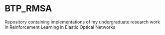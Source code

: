 # BTP_RMSA
Repository containing implementations of my undergraduate research work in Reinforcement Learning in Elastic Optical Networks
